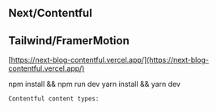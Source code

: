 ## Next/Contentful
## Tailwind/FramerMotion

[https://next-blog-contentful.vercel.app/](https://next-blog-contentful.vercel.app/)

npm install && npm run dev
yarn install && yarn dev
```
Contentful content types:
